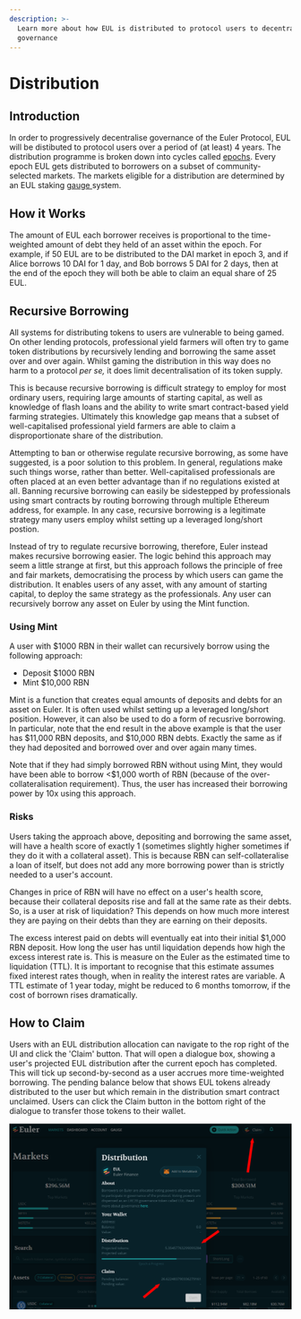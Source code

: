 ```yaml
---
description: >-
  Learn more about how EUL is distributed to protocol users to decentralise
  governance
---
```


# Distribution

## Introduction&#x20;

In order to progressively decentralise governance of the Euler Protocol, EUL will be distibuted to protocol users over a period of (at least) 4 years. The distribution programme is broken down into cycles called [epochs](distribution.md). Every epoch EUL gets distributed to borrowers on a subset of community-selected markets. The markets eligible for a distribution are determined by an EUL staking [gauge ](gauges.md)system.

## How it Works

The amount of EUL each borrower receives is proportional to the time-weighted amount of debt they held of an asset within the epoch. For example, if 50 EUL are to be distributed to the DAI market in epoch 3, and if Alice borrows 10 DAI for 1 day, and Bob borrows 5 DAI for 2 days, then at the end of the epoch they will both be able to claim an equal share of 25 EUL.

## Recursive Borrowing

All systems for distributing tokens to users are vulnerable to being gamed. On other lending protocols, professional yield farmers will often try to game token distributions by recursively lending and borrowing the same asset over and over again. Whilst gaming the distribution in this way does no harm to a protocol _per se,_ it does limit decentralisation of its token supply.&#x20;

This is because recursive borrowing is difficult strategy to employ for most ordinary users, requiring large amounts of starting capital, as well as knowledge of flash loans and the ability to write smart contract-based yield farming strategies. Ultimately this knowledge gap means that a subset of well-capitalised professional yield farmers are able to claim a disproportionate share of the distribution.&#x20;

Attempting to ban or otherwise regulate recursive borrowing, as some have suggested, is a poor solution to this problem. In general, regulations make such things worse, rather than better. Well-capitalised professionals are often placed at an even better advantage than if no regulations existed at all. Banning recursive borrowing can easily be sidestepped by professionals using smart contracts by routing borrowing through multiple Ethereum address, for example. In any case, recursive borrowing is a legitimate strategy many users employ whilst setting up a leveraged long/short postion.&#x20;

Instead of try to regulate recursive borrowing, therefore, Euler instead makes recursive borrowing easier. The logic behind this approach may seem a little strange at first, but this approach follows the principle of free and fair markets, democratising the process by which users can game the distribution. It enables users of any asset, with any amount of starting capital, to deploy the same strategy as the professionals. Any user can recursively borrow any asset on Euler by using the Mint function.&#x20;

### Using Mint

A user with $1000 RBN in their wallet can recursively borrow using the following approach:

* Deposit $1000 RBN&#x20;
* Mint $10,000 RBN&#x20;

Mint is a function that creates equal amounts of deposits and debts for an asset on Euler. It is often used whilst setting up a leveraged long/short position. However, it can also be used to do a form of recusrive borrowing. In particular, note that the end result in the above example is that the user has $11,000 RBN deposits, and $10,000 RBN debts. Exactly the same as if they had deposited and borrowed over and over again many times.&#x20;

Note that if they had simply borrowed RBN without using Mint, they would have been able to borrow <$1,000 worth of RBN (because of the over-collateralisation requirement). Thus, the user has increased their borrowing power by 10x using this approach.&#x20;

### Risks&#x20;

Users taking the approach above, depositing and borrowing the same asset, will have a health score of exactly 1 (sometimes slightly higher sometimes if they do it with a collateral asset). This is because RBN can self-collateralise a loan of itself, but does not add any more borrowing power than is strictly needed to a user's account.&#x20;

Changes in price of RBN will have no effect on a user's health score, because their collateral deposits rise and fall at the same rate as their debts. So, is a user at risk of liquidation? This depends on how much more interest they are paying on their debts than they are earning on their deposits.&#x20;

The excess interest paid on debts will eventually eat into their initial $1,000 RBN deposit. How long the user has until liquidation depends how high the excess interest rate is. This is measure on the Euler as the estimated time to liquidation (TTL). It is important to recognise that this estimate assumes fixed interest rates though, when in reality the interest rates are variable. A TTL estimate of 1 year today, might be reduced to 6 months tomorrow, if the cost of borrown rises dramatically.

## How to Claim

Users with an EUL distribution allocation can navigate to the rop right of the UI and click the 'Claim' button. That will open a dialogue box, showing a user's projected EUL distribution after the current epoch has completed. This will tick up second-by-second as a user accrues more time-weighted borrowing. The pending balance below that shows EUL tokens already distributed to the user but which remain in the distribution smart contract unclaimed. Users can click the Claim button in the bottom right of the dialogue to transfer those tokens to their wallet.&#x20;

![](<../../.gitbook/assets/claim2 (1).png>)
